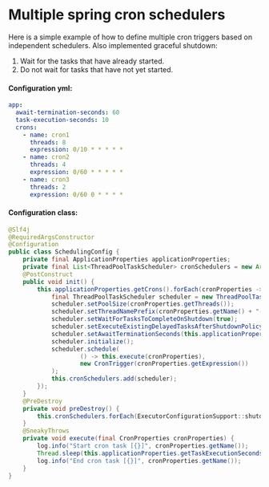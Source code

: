 # Multiple spring cron schedulers

Here is a simple example of how to define multiple cron triggers based on independent schedulers.
Also implemented graceful shutdown:
1. Wait for the tasks that have already started.
2. Do not wait for tasks that have not yet started.

#### Configuration yml:
```yaml
app:
  await-termination-seconds: 60
  task-execution-seconds: 10
  crons:
    - name: cron1
      threads: 8
      expression: 0/10 * * * * *
    - name: cron2
      threads: 4
      expression: 0/60 * * * * *
    - name: cron3
      threads: 2
      expression: 0/60 0 * * * *
```

#### Configuration class:
```java
@Slf4j
@RequiredArgsConstructor
@Configuration
public class SchedulingConfig {
    private final ApplicationProperties applicationProperties;
    private final List<ThreadPoolTaskScheduler> cronSchedulers = new ArrayList<>();
    @PostConstruct
    public void init() {
        this.applicationProperties.getCrons().forEach(cronProperties -> {
            final ThreadPoolTaskScheduler scheduler = new ThreadPoolTaskScheduler();
            scheduler.setPoolSize(cronProperties.getThreads());
            scheduler.setThreadNamePrefix(cronProperties.getName() + "-");
            scheduler.setWaitForTasksToCompleteOnShutdown(true);
            scheduler.setExecuteExistingDelayedTasksAfterShutdownPolicy(false);
            scheduler.setAwaitTerminationSeconds(this.applicationProperties.getAwaitTerminationSeconds());
            scheduler.initialize();
            scheduler.schedule(
                    () -> this.execute(cronProperties),
                    new CronTrigger(cronProperties.getExpression())
            );
            this.cronSchedulers.add(scheduler);
        });
    }
    @PreDestroy
    private void preDestroy() {
        this.cronSchedulers.forEach(ExecutorConfigurationSupport::shutdown);
    }
    @SneakyThrows
    private void execute(final CronProperties cronProperties) {
        log.info("Start cron task [{}]", cronProperties.getName());
        Thread.sleep(this.applicationProperties.getTaskExecutionSeconds() * 1000);
        log.info("End cron task [{}]", cronProperties.getName());
    }
}
```

